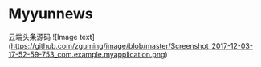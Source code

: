 # Myyunnews
云端头条源码
![Image text]
(https://github.com/zguming/image/blob/master/Screenshot_2017-12-03-17-52-59-753_com.example.myapplication.png)
